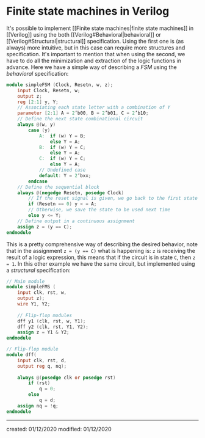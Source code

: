 # Finite state machines in Verilog
It's possible to implement [[Finite state machines|finite state machines]] in [[Verilog]] using the both [[Verilog#Behavioral|behavioral]] or [[Verilog#Structural|structural]] specification. Using the first one is (as always) more intuitive, but in this case can require more structures and specification. It's important to mention that when using the second, we have to do all the minimization and extraction of the logic functions in advance.
Here we have a simple way of describing a *FSM* using the *behavioral* specification:
```verilog
module simpleFSM (Clock, Resetn, w, z);
	input Clock, Resetn, w;
	output z;
	reg [2:1] y, Y;
	// Associating each state letter with a combination of Y
	parameter [2:1] A = 2’b00, B = 2’b01, C = 2’b10;
	// Define the next state combinational circuit
	always @(w, y)
		case (y)
			A:  if (w) Y = B;
				else Y = A;
			B:  if (w) Y = C;
				else Y = A;
			C:  if (w) Y = C;
				else Y = A;
			// Undefined case
			default: Y = 2’bxx;
		endcase
	// Define the sequential block 
	always @(negedge Resetn, posedge Clock)
		// If the reset signal is given, we go back to the first state
		if (Resetn == 0) y < = A;
		// Otherwise, we save the state to be used next time
		else y <= Y;
	// Define output in a continuous assignment
	assign z = (y == C);
endmodule
```
This is a pretty comprehensive way of describing the desired behavior, note that in the assignment `z = (y == C)` what is happening is: `z` is receiving the result of a logic expression, this means that if the circuit is in state `C`, then `z = 1`.
In this other example we have the same circuit, but implemented using a *structural* specification:
```verilog
// Main module
module simpleFMS (
	input clk, rst, w,
	output z);
	wire Y1, Y2;
	
	// Flip-flop modules
	dff y1 (clk, rst, w, Y1);
	dff y2 (clk, rst, Y1, Y2);
	assign z = Y1 & Y2;
endmodule

// Flip-flop module
module dff(
	input clk, rst, d,
	output reg q, nq);
	
	always @(posedge clk or posedge rst)
		if (rst)
			q = 0;
		else
			q = d;
	assign nq = !q;
endmodule
```

---

created: 01/12/2020
modified: 01/12/2020